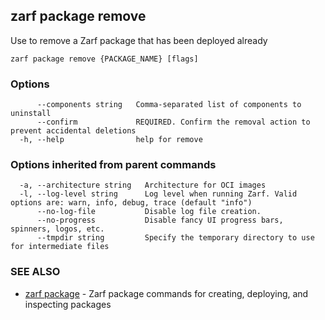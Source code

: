 ## zarf package remove

Use to remove a Zarf package that has been deployed already

```
zarf package remove {PACKAGE_NAME} [flags]
```

### Options

```
      --components string   Comma-separated list of components to uninstall
      --confirm             REQUIRED. Confirm the removal action to prevent accidental deletions
  -h, --help                help for remove
```

### Options inherited from parent commands

```
  -a, --architecture string   Architecture for OCI images
  -l, --log-level string      Log level when running Zarf. Valid options are: warn, info, debug, trace (default "info")
      --no-log-file           Disable log file creation.
      --no-progress           Disable fancy UI progress bars, spinners, logos, etc.
      --tmpdir string         Specify the temporary directory to use for intermediate files
```

### SEE ALSO

* [zarf package](zarf_package.md)	 - Zarf package commands for creating, deploying, and inspecting packages

